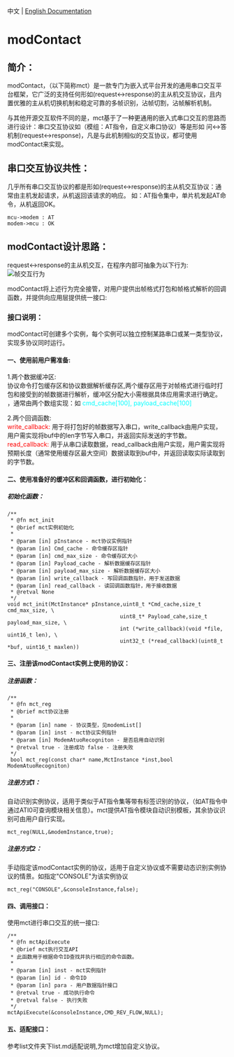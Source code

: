 中文 | [English Documentation](readme.en.md)

# modContact

## 简介：
modContact，（以下简称mct）是一款专门为嵌入式平台开发的通用串口交互平台框架，它广泛的支持任何形如(request<->response)的主从机交互协议，且内置优雅的主从机切换机制和稳定可靠的多帧识别，沾帧切割，沾帧解析机制。


与其他开源交互软件不同的是，mct基于了一种更通用的嵌入式串口交互的思路而进行设计：串口交互协议如（模组：AT指令，自定义串口协议）等是形如 问<->答 机制(request<->response)，凡是与此机制相似的交互协议，都可使用modContact来实现。


## 串口交互协议共性：
几乎所有串口交互协议的都是形如(request<->response)的主从机交互协议：通常由主机发起请求，从机返回该请求的响应。
如：AT指令集中，单片机发起AT命令，从机返回OK。
```
mcu->modem : AT
modem->mcu : OK
```

## modContact设计思路：
request<->response的主从机交互，在程序内部可抽象为以下行为:  
![帧交互行为](document/abstract.svg)

modContact将上述行为完全接管，对用户提供出帧格式打包和帧格式解析的回调函数，并提供向应用层提供统一接口:
 
### 接口说明：
modContact可创建多个实例，每个实例可以独立控制某路串口或某一类型协议，实现多协议同时运行。

#### 一、使用前用户需准备:  
1.两个数据缓冲区:  
协议命令打包缓存区和协议数据解析缓存区,两个缓存区用于对帧格式进行临时打包和接受到的帧数据进行解析，缓冲区分配大小需根据具体应用需求进行确定。 ，通常由两个数组实现：如 
 <font color=#00FFFF>cmd_cache[100],   payload_cache[100] </font> 

2.两个回调函数:  
<font color=#FF0000>write_callback: </font> 
用于将打包好的帧数据写入串口，write_callback由用户实现，用户需实现将buf中的len字节写入串口，并返回实际发送的字节数。  
<font color=#FF0000>read_callback: </font> 
用于从串口读取数据，read_callback由用户实现，用户需实现将预期长度（通常使用缓存区最大空间）数据读取到buf中，并返回读取实际读取到的字节数。


#### 二、使用准备好的缓冲区和回调函数，进行初始化：
##### 初始化函数：

```
/**
 * @fn mct_init
 * @brief mct实例初始化
 * 
 * @param [in] pInstance - mct协议实例指针
 * @param [in] Cmd_cache - 命令缓存区指针
 * @param [in] cmd_max_size - 命令缓存区大小
 * @param [in] Payload_cache - 解析数据缓存区指针
 * @param [in] payload_max_size - 解析数据缓存区大小
 * @param [in] write_callback - 写回调函数指针，用于发送数据
 * @param [in] read_callback - 读回调函数指针，用于接收数据
 * @retval None
 */
void mct_init(MctInstance* pInstance,uint8_t *Cmd_cache,size_t cmd_max_size, \
                                    uint8_t* Payload_cahe,size_t payload_max_size, \
                                    int (*write_callback)(void *file, uint16_t len), \
                                    uint32_t (*read_callback)(uint8_t *buf, uint16_t maxlen))
```

#### 三、注册该modContact实例上使用的协议：
##### 注册函数：
```
/**
 * @fn mct_reg
 * @brief mct协议注册
 * 
 * @param [in] name - 协议类型，见modemList[]
 * @param [in] inst - mct协议实例指针
 * @param [in] ModemAtuoRecogniton - 是否启用自动识别
 * @retval true - 注册成功 false - 注册失败
 */
 bool mct_reg(const char* name,MctInstance *inst,bool ModemAtuoRecogniton)
 ```


##### 注册方式1：
自动识别实例协议，适用于类似于AT指令集等带有标签识别的协议，（如AT指令中通过ATI0可查询模块相关信息）。mct提供AT指令模块自动识别模板，其余协议识别可由用户自行实现。
```
mct_reg(NULL,&modemInstance,true);
```

##### 注册方式2：
手动指定该modContact实例的协议，适用于自定义协议或不需要动态识别实例协议的情景。如指定"CONSOLE"为该实例协议
```
mct_reg("CONSOLE",&consoleInstance,false);
```



#### 四、调用接口：
使用mct进行串口交互的统一接口:
```
/**
 * @fn mctApiExecute
 * @brief mct执行交互API
 * 此函数用于根据命令ID查找并执行相应的命令函数。
 * 
 * @param [in] inst - mct实例指针
 * @param [in] id - 命令ID
 * @param [in] para - 用户数据指针接口
 * @retval true - 成功执行命令
 * @retval false - 执行失败
 */
mctApiExecute(&consoleInstance,CMD_REV_FLOW,NULL);
```
#### 五、适配接口：

参考list文件夹下list.md适配说明,为mct增加自定义协议。